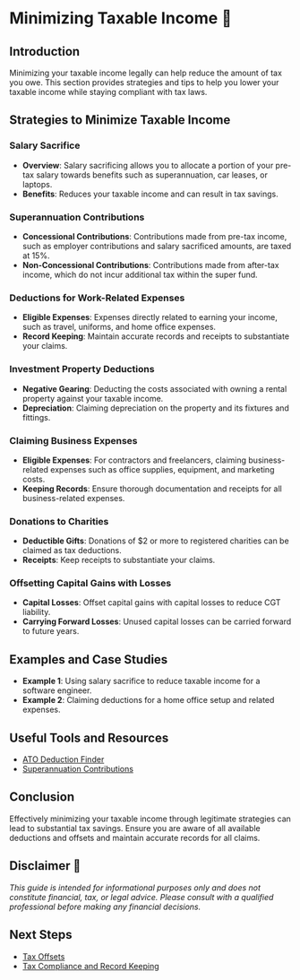 # Minimizing Taxable Income 💼

## Introduction

Minimizing your taxable income legally can help reduce the amount of tax you owe. This section provides strategies and tips to help you lower your taxable income while staying compliant with tax laws.

## Strategies to Minimize Taxable Income

### Salary Sacrifice

- **Overview**: Salary sacrificing allows you to allocate a portion of your pre-tax salary towards benefits such as superannuation, car leases, or laptops.
- **Benefits**: Reduces your taxable income and can result in tax savings.

### Superannuation Contributions

- **Concessional Contributions**: Contributions made from pre-tax income, such as employer contributions and salary sacrificed amounts, are taxed at 15%.
- **Non-Concessional Contributions**: Contributions made from after-tax income, which do not incur additional tax within the super fund.

### Deductions for Work-Related Expenses

- **Eligible Expenses**: Expenses directly related to earning your income, such as travel, uniforms, and home office expenses.
- **Record Keeping**: Maintain accurate records and receipts to substantiate your claims.

### Investment Property Deductions

- **Negative Gearing**: Deducting the costs associated with owning a rental property against your taxable income.
- **Depreciation**: Claiming depreciation on the property and its fixtures and fittings.

### Claiming Business Expenses

- **Eligible Expenses**: For contractors and freelancers, claiming business-related expenses such as office supplies, equipment, and marketing costs.
- **Keeping Records**: Ensure thorough documentation and receipts for all business-related expenses.

### Donations to Charities

- **Deductible Gifts**: Donations of $2 or more to registered charities can be claimed as tax deductions.
- **Receipts**: Keep receipts to substantiate your claims.

### Offsetting Capital Gains with Losses

- **Capital Losses**: Offset capital gains with capital losses to reduce CGT liability.
- **Carrying Forward Losses**: Unused capital losses can be carried forward to future years.

## Examples and Case Studies

- **Example 1**: Using salary sacrifice to reduce taxable income for a software engineer.
- **Example 2**: Claiming deductions for a home office setup and related expenses.

## Useful Tools and Resources

- [ATO Deduction Finder](https://www.ato.gov.au/Calculators-and-tools/Deductions-finder/)
- [Superannuation Contributions](https://www.ato.gov.au/Individuals/Super/In-detail/Growing-your-super/Contributions/)

## Conclusion

Effectively minimizing your taxable income through legitimate strategies can lead to substantial tax savings. Ensure you are aware of all available deductions and offsets and maintain accurate records for all claims.

## Disclaimer 🚨

*This guide is intended for informational purposes only and does not constitute financial, tax, or legal advice. Please consult with a qualified professional before making any financial decisions.*

## Next Steps

- [Tax Offsets](tax-offsets.md)
- [Tax Compliance and Record Keeping](compliance-and-record-keeping.md)
